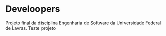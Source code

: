 # Develoopers
Projeto final da disciplina Engenharia de Software da Universidade Federal de Lavras.
Teste projeto
